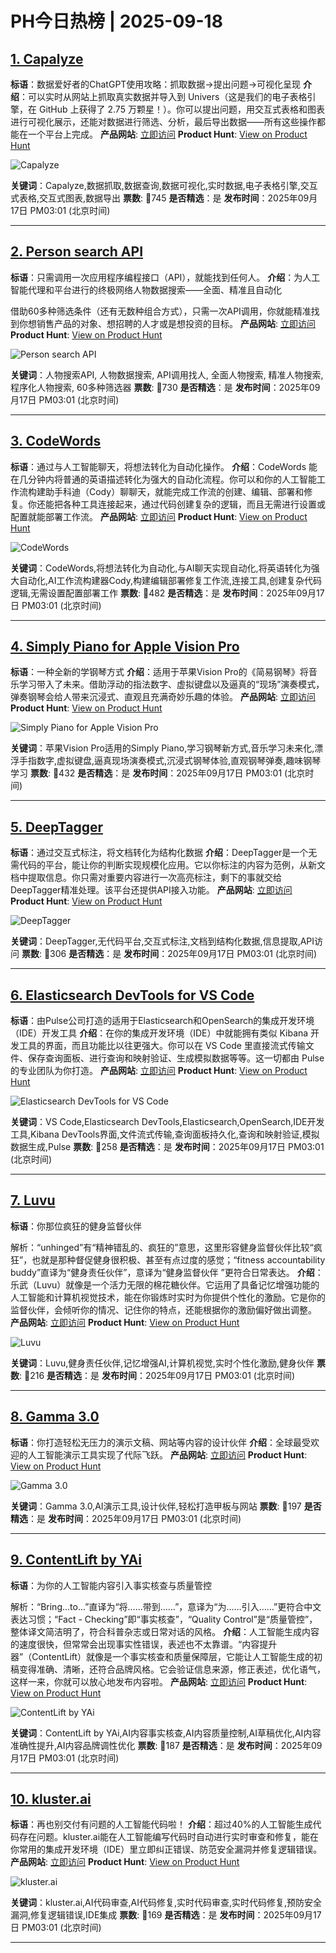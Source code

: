 # PH今日热榜 | 2025-09-18

## [1. Capalyze](https://www.producthunt.com/products/capalyze?utm_campaign=producthunt-api&utm_medium=api-v2&utm_source=Application%3A+dev+%28ID%3A+189358%29)
**标语**：数据爱好者的ChatGPT使用攻略：抓取数据→提出问题→可视化呈现
**介绍**：可以实时从网站上抓取真实数据并导入到 Univers（这是我们的电子表格引擎，在 GitHub 上获得了 2.75 万颗星！）。你可以提出问题，用交互式表格和图表进行可视化展示，还能对数据进行筛选、分析，最后导出数据——所有这些操作都能在一个平台上完成。
**产品网站**: [立即访问](https://www.producthunt.com/r/IBIPH3NHSLSAII?utm_campaign=producthunt-api&utm_medium=api-v2&utm_source=Application%3A+dev+%28ID%3A+189358%29)
**Product Hunt**: [View on Product Hunt](https://www.producthunt.com/products/capalyze?utm_campaign=producthunt-api&utm_medium=api-v2&utm_source=Application%3A+dev+%28ID%3A+189358%29)

![Capalyze](https://ph-files.imgix.net/54774f97-5941-44c5-b03a-9716db168050.png?auto=format)

**关键词**：Capalyze,数据抓取,数据查询,数据可视化,实时数据,电子表格引擎,交互式表格,交互式图表,数据导出
**票数**: 🔺745
**是否精选**：是
**发布时间**：2025年09月17日 PM03:01 (北京时间)

---

## [2. Person search API](https://www.producthunt.com/products/crustdata-3?utm_campaign=producthunt-api&utm_medium=api-v2&utm_source=Application%3A+dev+%28ID%3A+189358%29)
**标语**：只需调用一次应用程序编程接口（API），就能找到任何人。
**介绍**：为人工智能代理和平台进行的终极网络人物数据搜索——全面、精准且自动化

借助60多种筛选条件（还有无数种组合方式），只需一次API调用，你就能精准找到你想销售产品的对象、想招聘的人才或是想投资的目标。
**产品网站**: [立即访问](https://www.producthunt.com/r/FIDWHFSK2AYCID?utm_campaign=producthunt-api&utm_medium=api-v2&utm_source=Application%3A+dev+%28ID%3A+189358%29)
**Product Hunt**: [View on Product Hunt](https://www.producthunt.com/products/crustdata-3?utm_campaign=producthunt-api&utm_medium=api-v2&utm_source=Application%3A+dev+%28ID%3A+189358%29)

![Person search API](https://ph-files.imgix.net/961f5b6b-bca7-4ac0-a965-80dea9c7b31d.png?auto=format)

**关键词**：人物搜索API, 人物数据搜索, API调用找人, 全面人物搜索, 精准人物搜索, 程序化人物搜索, 60多种筛选器
**票数**: 🔺730
**是否精选**：是
**发布时间**：2025年09月17日 PM03:01 (北京时间)

---

## [3. CodeWords](https://www.producthunt.com/products/codewords?utm_campaign=producthunt-api&utm_medium=api-v2&utm_source=Application%3A+dev+%28ID%3A+189358%29)
**标语**：通过与人工智能聊天，将想法转化为自动化操作。
**介绍**：CodeWords 能在几分钟内将普通的英语描述转化为强大的自动化流程。你可以和你的人工智能工作流构建助手科迪（Cody）聊聊天，就能完成工作流的创建、编辑、部署和修复。你还能把各种工具连接起来，通过代码创建复杂的逻辑，而且无需进行设置或配置就能部署工作流。
**产品网站**: [立即访问](https://www.producthunt.com/r/SMABKX345UUA7A?utm_campaign=producthunt-api&utm_medium=api-v2&utm_source=Application%3A+dev+%28ID%3A+189358%29)
**Product Hunt**: [View on Product Hunt](https://www.producthunt.com/products/codewords?utm_campaign=producthunt-api&utm_medium=api-v2&utm_source=Application%3A+dev+%28ID%3A+189358%29)

![CodeWords](https://ph-files.imgix.net/8f59ca34-7911-40a5-bfaf-e76bb93bcc61.png?auto=format)

**关键词**：CodeWords,将想法转化为自动化,与AI聊天实现自动化,将英语转化为强大自动化,AI工作流构建器Cody,构建编辑部署修复工作流,连接工具,创建复杂代码逻辑,无需设置配置部署工作
**票数**: 🔺482
**是否精选**：是
**发布时间**：2025年09月17日 PM03:01 (北京时间)

---

## [4. Simply Piano for Apple Vision Pro](https://www.producthunt.com/products/simply?utm_campaign=producthunt-api&utm_medium=api-v2&utm_source=Application%3A+dev+%28ID%3A+189358%29)
**标语**：一种全新的学钢琴方式
**介绍**：适用于苹果Vision Pro的《简易钢琴》将音乐学习带入了未来。借助浮动的指法数字、虚拟键盘以及逼真的“现场”演奏模式，弹奏钢琴会给人带来沉浸式、直观且充满奇妙乐趣的体验。
**产品网站**: [立即访问](https://www.producthunt.com/r/VWTPEGLCN4SU6H?utm_campaign=producthunt-api&utm_medium=api-v2&utm_source=Application%3A+dev+%28ID%3A+189358%29)
**Product Hunt**: [View on Product Hunt](https://www.producthunt.com/products/simply?utm_campaign=producthunt-api&utm_medium=api-v2&utm_source=Application%3A+dev+%28ID%3A+189358%29)

![Simply Piano for Apple Vision Pro](https://ph-files.imgix.net/c0abcaed-88a7-45e4-8faa-be2b31a2c514.gif?auto=format)

**关键词**：苹果Vision Pro适用的Simply Piano,学习钢琴新方式,音乐学习未来化,漂浮手指数字,虚拟键盘,逼真现场演奏模式,沉浸式钢琴体验,直观钢琴弹奏,趣味钢琴学习
**票数**: 🔺432
**是否精选**：是
**发布时间**：2025年09月17日 PM03:01 (北京时间)

---

## [5. DeepTagger](https://www.producthunt.com/products/deeptagger?utm_campaign=producthunt-api&utm_medium=api-v2&utm_source=Application%3A+dev+%28ID%3A+189358%29)
**标语**：通过交互式标注，将文档转化为结构化数据
**介绍**：DeepTagger是一个无需代码的平台，能让你的判断实现规模化应用。它以你标注的内容为范例，从新文档中提取信息。你只需对重要内容进行一次高亮标注，剩下的事就交给DeepTagger精准处理。该平台还提供API接入功能。
**产品网站**: [立即访问](https://www.producthunt.com/r/2B5M5GSAEVSPLI?utm_campaign=producthunt-api&utm_medium=api-v2&utm_source=Application%3A+dev+%28ID%3A+189358%29)
**Product Hunt**: [View on Product Hunt](https://www.producthunt.com/products/deeptagger?utm_campaign=producthunt-api&utm_medium=api-v2&utm_source=Application%3A+dev+%28ID%3A+189358%29)

![DeepTagger](https://ph-files.imgix.net/1b4c5641-683a-4205-ac08-42ae99945a94.png?auto=format)

**关键词**：DeepTagger,无代码平台,交互式标注,文档到结构化数据,信息提取,API访问
**票数**: 🔺306
**是否精选**：是
**发布时间**：2025年09月17日 PM03:01 (北京时间)

---

## [6. Elasticsearch DevTools for VS Code](https://www.producthunt.com/products/pulse-for-elasticsearch-and-opensearch?utm_campaign=producthunt-api&utm_medium=api-v2&utm_source=Application%3A+dev+%28ID%3A+189358%29)
**标语**：由Pulse公司打造的适用于Elasticsearch和OpenSearch的集成开发环境（IDE）开发工具
**介绍**：在你的集成开发环境（IDE）中就能拥有类似 Kibana 开发工具的界面，而且功能比以往更强大。你可以在 VS Code 里直接流式传输文件、保存查询面板、进行查询和映射验证、生成模拟数据等等。这一切都由 Pulse 的专业团队为你打造。
**产品网站**: [立即访问](https://www.producthunt.com/r/HDMZORX4HOBO4M?utm_campaign=producthunt-api&utm_medium=api-v2&utm_source=Application%3A+dev+%28ID%3A+189358%29)
**Product Hunt**: [View on Product Hunt](https://www.producthunt.com/products/pulse-for-elasticsearch-and-opensearch?utm_campaign=producthunt-api&utm_medium=api-v2&utm_source=Application%3A+dev+%28ID%3A+189358%29)

![Elasticsearch DevTools for VS Code](https://ph-files.imgix.net/67a7e103-1f7c-4579-9202-f7b9c5ee2fe3.png?auto=format)

**关键词**：VS Code,Elasticsearch DevTools,Elasticsearch,OpenSearch,IDE开发工具,Kibana DevTools界面,文件流式传输,查询面板持久化,查询和映射验证,模拟数据生成,Pulse
**票数**: 🔺258
**是否精选**：是
**发布时间**：2025年09月17日 PM03:01 (北京时间)

---

## [7. Luvu](https://www.producthunt.com/products/luvu?utm_campaign=producthunt-api&utm_medium=api-v2&utm_source=Application%3A+dev+%28ID%3A+189358%29)
**标语**：你那位疯狂的健身监督伙伴

解析：“unhinged”有“精神错乱的、疯狂的”意思，这里形容健身监督伙伴比较“疯狂”，也就是那种督促健身很积极、甚至有点过度的感觉；“fitness accountability buddy”直译为“健身责任伙伴”，意译为“健身监督伙伴 ”更符合日常表达。
**介绍**：乐武（Luvu）就像是一个活力无限的棉花糖伙伴。它运用了具备记忆增强功能的人工智能和计算机视觉技术，能在你锻炼时实时为你提供个性化的激励。它是你的监督伙伴，会倾听你的情况、记住你的特点，还能根据你的激励偏好做出调整。
**产品网站**: [立即访问](https://www.producthunt.com/r/V27WDO2SQ7W2J7?utm_campaign=producthunt-api&utm_medium=api-v2&utm_source=Application%3A+dev+%28ID%3A+189358%29)
**Product Hunt**: [View on Product Hunt](https://www.producthunt.com/products/luvu?utm_campaign=producthunt-api&utm_medium=api-v2&utm_source=Application%3A+dev+%28ID%3A+189358%29)

![Luvu](https://ph-files.imgix.net/745dd254-6ab9-4982-8a40-ba33dbc24bb8.png?auto=format)

**关键词**：Luvu,健身责任伙伴,记忆增强AI,计算机视觉,实时个性化激励,健身伙伴
**票数**: 🔺216
**是否精选**：是
**发布时间**：2025年09月17日 PM03:01 (北京时间)

---

## [8. Gamma 3.0](https://www.producthunt.com/products/gamma-3?utm_campaign=producthunt-api&utm_medium=api-v2&utm_source=Application%3A+dev+%28ID%3A+189358%29)
**标语**：你打造轻松无压力的演示文稿、网站等内容的设计伙伴
**介绍**：全球最受欢迎的人工智能演示工具实现了代际飞跃。
**产品网站**: [立即访问](https://www.producthunt.com/r/QXATQDHBZE5KXR?utm_campaign=producthunt-api&utm_medium=api-v2&utm_source=Application%3A+dev+%28ID%3A+189358%29)
**Product Hunt**: [View on Product Hunt](https://www.producthunt.com/products/gamma-3?utm_campaign=producthunt-api&utm_medium=api-v2&utm_source=Application%3A+dev+%28ID%3A+189358%29)

![Gamma 3.0](https://ph-files.imgix.net/3a26146f-b808-4926-bdbc-a3922d995801.png?auto=format)

**关键词**：Gamma 3.0,AI演示工具,设计伙伴,轻松打造甲板与网站
**票数**: 🔺197
**是否精选**：是
**发布时间**：2025年09月17日 PM03:01 (北京时间)

---

## [9. ContentLift by YAi](https://www.producthunt.com/products/contentlift-powered-by-yai?utm_campaign=producthunt-api&utm_medium=api-v2&utm_source=Application%3A+dev+%28ID%3A+189358%29)
**标语**：为你的人工智能内容引入事实核查与质量管控

解析：“Bring...to...”直译为“将……带到……”，意译为“为……引入……”更符合中文表达习惯；“Fact - Checking”即“事实核查”，“Quality Control”是“质量管控”，整体译文简洁明了，符合科普杂志或日常对话的风格。
**介绍**：人工智能生成内容的速度很快，但常常会出现事实性错误，表述也不太靠谱。“内容提升器”（ContentLift）就像是一个事实核查和质量保障层，它能让人工智能生成的初稿变得准确、清晰，还符合品牌风格。它会验证信息来源，修正表述，优化语气，这样一来，你就可以放心地发布内容啦。
**产品网站**: [立即访问](https://www.producthunt.com/r/GMLTT3T6XEHKDB?utm_campaign=producthunt-api&utm_medium=api-v2&utm_source=Application%3A+dev+%28ID%3A+189358%29)
**Product Hunt**: [View on Product Hunt](https://www.producthunt.com/products/contentlift-powered-by-yai?utm_campaign=producthunt-api&utm_medium=api-v2&utm_source=Application%3A+dev+%28ID%3A+189358%29)

![ContentLift by YAi](https://ph-files.imgix.net/8da9f353-8430-47c0-b92b-078f9cddc79b.png?auto=format)

**关键词**：ContentLift by YAi,AI内容事实核查,AI内容质量控制,AI草稿优化,AI内容准确性提升,AI内容品牌调性优化
**票数**: 🔺187
**是否精选**：是
**发布时间**：2025年09月17日 PM03:01 (北京时间)

---

## [10. kluster.ai](https://www.producthunt.com/products/kluster-ai-verify-code?utm_campaign=producthunt-api&utm_medium=api-v2&utm_source=Application%3A+dev+%28ID%3A+189358%29)
**标语**：再也别交付有问题的人工智能代码啦！
**介绍**：超过40%的人工智能生成代码存在问题。kluster.ai能在人工智能编写代码时自动进行实时审查和修复，能在你常用的集成开发环境（IDE）里立即纠正错误、防范安全漏洞并修复逻辑错误。
**产品网站**: [立即访问](https://www.producthunt.com/r/DPJNIOS3LHSJBT?utm_campaign=producthunt-api&utm_medium=api-v2&utm_source=Application%3A+dev+%28ID%3A+189358%29)
**Product Hunt**: [View on Product Hunt](https://www.producthunt.com/products/kluster-ai-verify-code?utm_campaign=producthunt-api&utm_medium=api-v2&utm_source=Application%3A+dev+%28ID%3A+189358%29)

![kluster.ai](https://ph-files.imgix.net/7ba71873-5cff-4e4c-870d-4d94593fef90.png?auto=format)

**关键词**：kluster.ai,AI代码审查,AI代码修复,实时代码审查,实时代码修复,预防安全漏洞,修复逻辑错误,IDE集成
**票数**: 🔺169
**是否精选**：是
**发布时间**：2025年09月17日 PM03:01 (北京时间)

---

